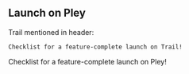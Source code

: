 ## Launch on Pley

Trail mentioned in header: 

`Checklist for a feature-complete launch on Trail!`

Checklist for a feature-complete launch on Pley!

